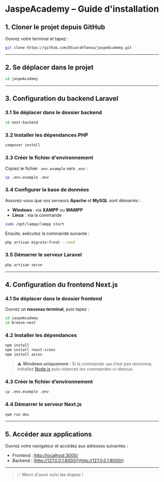 # JaspeAcademy – Guide d'installation

## 1. Cloner le projet depuis GitHub

Ouvrez votre terminal et tapez :

```bash
git clone https://github.com/DSsarahfanou/jaspeAcademy.git
```

---

## 2. Se déplacer dans le projet

```bash
cd jaspeAcademy
```

---

## 3. Configuration du backend Laravel

### 3.1 Se déplacer dans le dossier backend

```bash
cd next-backend
```

### 3.2 Installer les dépendances PHP

```bash
composer install
```

### 3.3 Créer le fichier d'environnement

Copiez le fichier `.env.example` vers `.env` :

```bash
cp .env.example .env
```

### 3.4 Configurer la base de données

Assurez-vous que vos serveurs **Apache** et **MySQL** sont démarrés :

- **Windows** : via **XAMPP** ou **WAMPP**
- **Linux** : via la commande

```bash
sudo /opt/lampp/lampp start
```

Ensuite, exécutez la commande suivante :

```bash
php artisan migrate:fresh --seed
```

### 3.5 Démarrer le serveur Laravel

```bash
php artisan serve
```

---

## 4. Configuration du frontend Next.js

### 4.1 Se déplacer dans le dossier frontend

Ouvrez un **nouveau terminal**, puis tapez :

```bash
cd jaspeAcademy
cd breeze-next
```

### 4.2 Installer les dépendances

```bash
npm install
npm install react-icons
npm install axios
```

> ⚠️ **Windows uniquement** : Si la commande `npm` n’est pas reconnue, installez [Node.js](https://nodejs.org/fr) puis relancez les commandes ci-dessus.

### 4.3 Créer le fichier d’environnement

```bash
cp .env.example .env
```

### 4.4 Démarrer le serveur Next.js

```bash
npm run dev
```

---

## 5. Accéder aux applications

Ouvrez votre navigateur et accédez aux adresses suivantes :

- Frontend : [http://localhost:3000/](http://localhost:3000/)
- Backend : [http://127.0.0.1:8000/](http://127.0.0.1:8000/)

---

> ✅ Merci d'avoir suivi les étapes !

